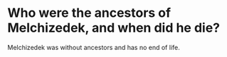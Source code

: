 # Who were the ancestors of Melchizedek, and when did he die?

Melchizedek was without ancestors and has no end of life.

